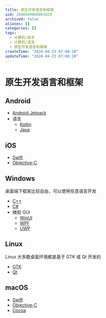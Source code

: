 ```yaml
---
title: 原生开发语言和框架
uid: 1688849860861629
archived: false
aliases: []
categories: []
tags:
  - 计算机/技术
  - 计算机/语言
  - 原生开发语言和框架
createTime: "2024-04-23 07:08:20"
updateTime: "2024-04-23 07:08:20"
---
```


# 原生开发语言和框架

## Android

- [Android Jetpack](https://developer.android.com/jetpack)
- 语言
  - [Kotlin](https://kotlinlang.org/)
  - [Java](https://www.java.com/zh-CN/)

## iOS

- [Swift](https://swift.org/)
- [Objective-C](https://developer.apple.com/zh-cn/objective-c/)

## Windows

桌面端下框架比较自由，可以使用任意语言开发

- [C++](https://docs.microsoft.com/zh-cn/cpp/cpp/?view=msvc-170)
- [C#](https://docs.microsoft.com/zh-cn/dotnet/csharp/)
- 微软 GUI
  - [WinUI](https://docs.microsoft.com/zh-cn/windows/apps/winui/)
  - [WPF](https://docs.microsoft.com/zh-cn/dotnet/desktop/wpf/?view=netdesktop-5.0)
  - [UWP](https://docs.microsoft.com/zh-cn/windows/uwp/)

## Linux

Linux 大多数桌面环境都是基于 GTK 或 Qt 开发的

- [GTK](https://www.gtk.org/)
- [Qt](https://www.qt.io/)

## macOS

- [Swift](https://swift.org/)
- [Objective-C](https://developer.apple.com/zh-cn/objective-c/)
- [Cocoa](https://developer.apple.com/documentation/appkit)
